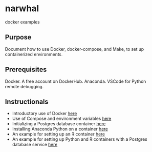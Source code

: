 # narwhal

docker examples

## Purpose

Document how to use Docker, docker-compose, and Make, to set up containerized environments.

## Prerequisites

Docker. A free account on DockerHub. Anaconda. VSCode for Python remote debugging.

## Instructionals

* Introductory use of Docker [here](docs/1_valthorens.md)
* Use of Compose and environment variables [here](docs/2_lesarcs.md)
* Initializing a Postgres database container [here](docs/3_courchevel.md)
* Installing Anaconda Python on a container [here](docs/4_saasfee.md)
* An example for setting up an R container [here](docs/5_whistler.md)
* An example for setting up Python and R containers with a Postgres database service [here](docs/6_stmoritz.md)
